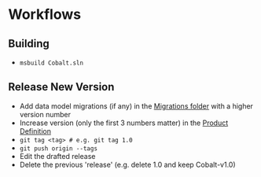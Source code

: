 # Workflows

## Building
- ```msbuild Cobalt.sln```

## Release New Version
- Add data model migrations (if any) in the [Migrations folder](/Cobalt.Common.Data/Migration/Sqlite/) with a higher version number
- Increase version (only the first 3 numbers matter) in the [Product Definition](Cobalt.Setup/Product.wxs)
- ```git tag <tag> # e.g. git tag 1.0```
- ```git push origin --tags```
- Edit the drafted release
- Delete the previous 'release' (e.g. delete 1.0 and keep Cobalt-v1.0)